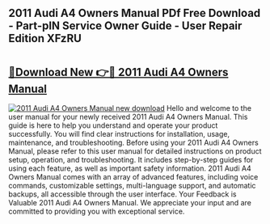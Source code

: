 ## 2011 Audi A4 Owners Manual PDf Free Download - Part-pIN Service Owner Guide - User Repair Edition XFzRU

# <h2><a href="http://bc42220.oget.top/?id=2011+Audi+A4+Owners+Manual">🔗Download New 👉🔴 2011 Audi A4 Owners Manual</a></h2>

[![2011 Audi A4 Owners Manual new download](https://i.imgur.com/5g1atiW.png)](http://bc42220.oget.top/?id=2011+Audi+A4+Owners+Manual)
Hello and welcome to the user manual for your newly received 2011 Audi A4 Owners Manual. This guide is here to help you understand and operate your product successfully. You will find clear instructions for installation, usage, maintenance, and troubleshooting. Before using your 2011 Audi A4 Owners Manual, please refer to this user manual for detailed instructions on product setup, operation, and troubleshooting. It includes step-by-step guides for using each feature, as well as important safety information. 2011 Audi A4 Owners Manual comes with an array of advanced features, including voice commands, customizable settings, multi-language support, and automatic backups, all accessible through the user interface. Your Feedback is Valuable 2011 Audi A4 Owners Manual. We appreciate your input and are committed to providing you with exceptional service.
